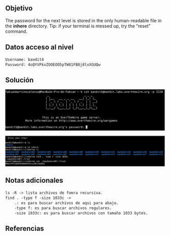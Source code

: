 ## Objetivo
The password for the next level is stored in the only human-readable file in the **inhere** directory. Tip: if your terminal is messed up, try the “reset” command.
## Datos  acceso al nivel
```
Username: bandit4
Password: 4oQYVPkxZOOEOO5pTW81FB8j8lxXGUQw
```
## Solución
![RetoBandit5](../imagenes/Bandit5(1).png)

![RetoBandit5](../imagenes/Bandit5(2).png)
## Notas adicionales
```
ls -R -> lista archivos de fomra recursiva.
find . -type f -size 1033c -> 
	.: es para buscar archivos de aqui para abajo.
	-type f: es para buscar archivos regulares.
	-size 1033c: es para buscar archivos con tamaño 1033 bytes. 

```
## Referencias
